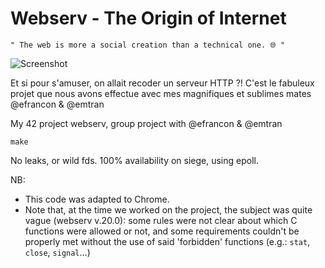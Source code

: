 # Webserv - The Origin of Internet

```
" The web is more a social creation than a technical one. 🌐 "
```
![Screenshot](./Makefile.png)

Et si pour s'amuser, on allait recoder un serveur HTTP ?!
C'est le fabuleux projet que nous avons effectue avec mes magnifiques et sublimes mates @efrancon & @emtran






My 42 project webserv, group project with @efrancon & @emtran

`make`

No leaks, or wild fds.
100% availability on siege, using epoll.

NB: 
- This code was adapted to Chrome.
- Note that, at the time we worked on the project, the subject was quite vague (webserv v.20.0): some rules were not clear about which C functions were allowed or not, and some requirements couldn't be properly met without the use of said 'forbidden' functions (e.g.: `stat`, `close`, `signal`...)
